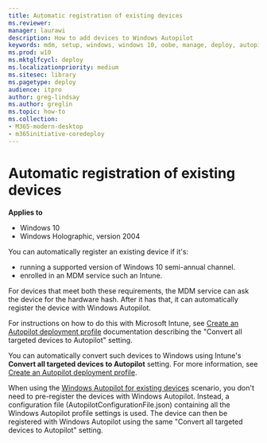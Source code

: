 ```yaml
---
title: Automatic registration of existing devices
ms.reviewer: 
manager: laurawi
description: How to add devices to Windows Autopilot
keywords: mdm, setup, windows, windows 10, oobe, manage, deploy, autopilot, ztd, zero-touch, partner, msfb, intune
ms.prod: w10
ms.mktglfcycl: deploy
ms.localizationpriority: medium
ms.sitesec: library
ms.pagetype: deploy
audience: itpro
author: greg-lindsay
ms.author: greglin
ms.topic: how-to
ms.collection: 
- M365-modern-desktop
- m365initiative-coredeploy
---
```


# Automatic registration of existing devices

**Applies to**

- Windows 10
- Windows Holographic, version 2004

You can automatically register an existing device if it's:
- running a supported version of Windows 10 semi-annual channel.
- enrolled in an MDM service such an Intune.

For devices that meet both these requirements, the MDM service can ask the device for the hardware hash. After it has that, it can automatically register the device with Windows Autopilot.

For instructions on how to do this with Microsoft Intune, see [Create an Autopilot deployment profile](/intune/enrollment-autopilot#create-an-autopilot-deployment-profile) documentation describing the "Convert all targeted devices to Autopilot" setting. 

You can automatically convert such devices to Windows using Intune's **Convert all targeted devices to Autopilot** setting. For more information, see [Create an Autopilot deployment profile](/intune/enrollment-autopilot#create-an-autopilot-deployment-profile). 

When using the [Windows Autopilot for existing devices](existing-devices.md) scenario, you don't need to pre-register the devices with Windows Autopilot. Instead, a configuration file (AutopilotConfigurationFile.json) containing all the Windows Autopilot profile settings is used. The device can then be registered with Windows Autopilot using the same "Convert all targeted devices to Autopilot" setting.

